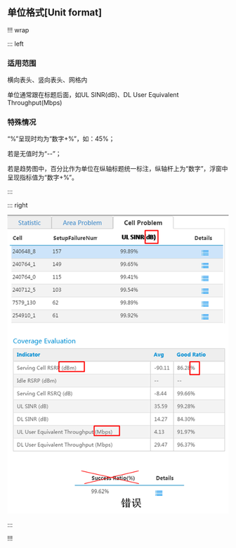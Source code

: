 ##  单位格式[Unit format]

!!! wrap

::: left

### 适用范围 ###

横向表头、竖向表头、网格内

单位通常跟在标题后面，如UL SINR(dB)、DL User Equivalent Throughput(Mbps)

### 特殊情况 ###

“%”呈现时均为“数字+%”，如：45%；

若是无值时为“--”；

若是趋势图中，百分比作为单位在纵轴标题统一标注，纵轴杆上为“数字”，浮窗中呈现指标值为“数字+%”。

:::

::: right

![](../imgs/组件/单位格式/img_unit_01.png)

:::

!!!